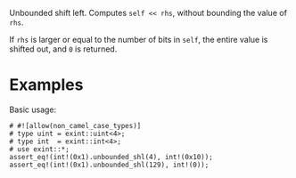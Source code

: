 Unbounded shift left. Computes `self << rhs`, without bounding the value of `rhs`.

If `rhs` is larger or equal to the number of bits in `self`,
the entire value is shifted out, and `0` is returned.

# Examples

Basic usage:

```
# #![allow(non_camel_case_types)]
# type uint = exint::uint<4>;
# type int  = exint::int<4>;
# use exint::*;
assert_eq!(int!(0x1).unbounded_shl(4), int!(0x10));
assert_eq!(int!(0x1).unbounded_shl(129), int!(0));
```
